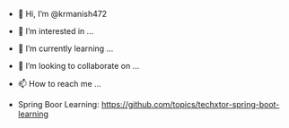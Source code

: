 - 👋 Hi, I’m @krmanish472
- 👀 I’m interested in ...
- 🌱 I’m currently learning ...
- 💞️ I’m looking to collaborate on ...
- 📫 How to reach me ...

- Spring Boor Learning: https://github.com/topics/techxtor-spring-boot-learning
<!---
krmanish472/krmanish472 is a ✨ special ✨ repository because its `README.md` (this file) appears on your GitHub profile.
You can click the Preview link to take a look at your changes.
--->
